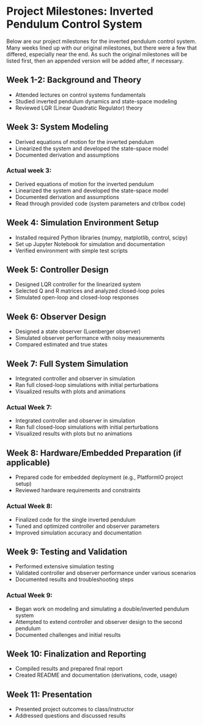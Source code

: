 # Project Milestones: Inverted Pendulum Control System
Below are our project milestones for the inverted pendulum control system. Many weeks lined up with our original milestones, but there were a few that differed, especially near the end. As such the original milestones will be listed first, then an appended version will be added after, if necessary.

## Week 1-2: Background and Theory
- Attended lectures on control systems fundamentals
- Studied inverted pendulum dynamics and state-space modeling
- Reviewed LQR (Linear Quadratic Regulator) theory

## Week 3: System Modeling
- Derived equations of motion for the inverted pendulum
- Linearized the system and developed the state-space model
- Documented derivation and assumptions

### Actual week 3:
- Derived equations of motion for the inverted pendulum
- Linearized the system and developed the state-space model
- Documented derivation and assumptions
- Read through provided code (system parameters and ctrlbox code)

## Week 4: Simulation Environment Setup
- Installed required Python libraries (numpy, matplotlib, control, scipy)
- Set up Jupyter Notebook for simulation and documentation
- Verified environment with simple test scripts

## Week 5: Controller Design
- Designed LQR controller for the linearized system
- Selected Q and R matrices and analyzed closed-loop poles
- Simulated open-loop and closed-loop responses

## Week 6: Observer Design
- Designed a state observer (Luenberger observer)
- Simulated observer performance with noisy measurements
- Compared estimated and true states

## Week 7: Full System Simulation
- Integrated controller and observer in simulation
- Ran full closed-loop simulations with initial perturbations
- Visualized results with plots and animations

### Actual Week 7:
- Integrated controller and observer in simulation
- Ran full closed-loop simulations with initial perturbations
- Visualized results with plots but no animations

## Week 8: Hardware/Embedded Preparation (if applicable)
- Prepared code for embedded deployment (e.g., PlatformIO project setup)
- Reviewed hardware requirements and constraints

### Actual Week 8:
- Finalized code for the single inverted pendulum
- Tuned and optimized controller and observer parameters
- Improved simulation accuracy and documentation

## Week 9: Testing and Validation
- Performed extensive simulation testing
- Validated controller and observer performance under various scenarios
- Documented results and troubleshooting steps

### Actual Week 9:
- Began work on modeling and simulating a double/inverted pendulum system
- Attempted to extend controller and observer design to the second pendulum
- Documented challenges and initial results

## Week 10: Finalization and Reporting
- Compiled results and prepared final report
- Created README and documentation (derivations, code, usage)

## Week 11: Presentation
- Presented project outcomes to class/instructor
- Addressed questions and discussed results